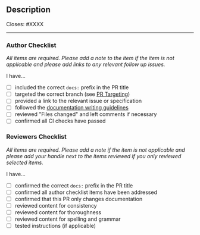 ## Description

Closes: #XXXX

<!-- Add a description of the changes that this PR introduces and the files that
are the most critical to review. -->

---

### Author Checklist

_All items are required. Please add a note to the item if the item is not applicable and
please add links to any relevant follow up issues._

I have...

- [ ] included the correct `docs:` prefix in the PR title
- [ ] targeted the correct branch (see [PR Targeting](https://github.com/Stride-Labs/cosmos-sdk/blob/master/CONTRIBUTING.md#pr-targeting))
- [ ] provided a link to the relevant issue or specification
- [ ] followed the [documentation writing guidelines](https://github.com/Stride-Labs/cosmos-sdk/blob/master/docs/DOC_WRITING_GUIDELINES.md)
- [ ] reviewed "Files changed" and left comments if necessary
- [ ] confirmed all CI checks have passed

### Reviewers Checklist

_All items are required. Please add a note if the item is not applicable and please add
your handle next to the items reviewed if you only reviewed selected items._

I have...

- [ ] confirmed the correct `docs:` prefix in the PR title
- [ ] confirmed all author checklist items have been addressed
- [ ] confirmed that this PR only changes documentation
- [ ] reviewed content for consistency
- [ ] reviewed content for thoroughness
- [ ] reviewed content for spelling and grammar
- [ ] tested instructions (if applicable)
